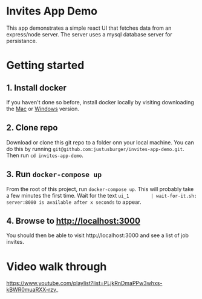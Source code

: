 # Invites App Demo
This app demonstrates a simple react UI that fetches data from an express/node server. The server uses a mysql database server for persistance.

# Getting started
## 1. Install docker 
If you haven't done so before, install docker locally by visiting downloading the [Mac](https://docs.docker.com/docker-for-mac/install/) or [Windows](https://docs.docker.com/docker-for-windows/install/) version.

## 2. Clone repo
Download or clone this git repo to a folder onn your local machine. You can do this by running `git@github.com:justusburger/invites-app-demo.git`. Then run `cd invites-app-demo`.  

## 3. Run `docker-compose up`
From the root of this project, run `docker-compose up`. This will probably take a few minutes the first time. Wait for the text `ui_1        | wait-for-it.sh: server:8080 is available after x seconds` to appear. 

## 4. Browse to [http://localhost:3000](http://localhost:3000)
You should then be able to visit http://localhost:3000 and see a list of job invites.

# Video walk through
https://www.youtube.com/playlist?list=PLjkRnDmaPPw3whxs-kBWR0muaRXX-rzv_
